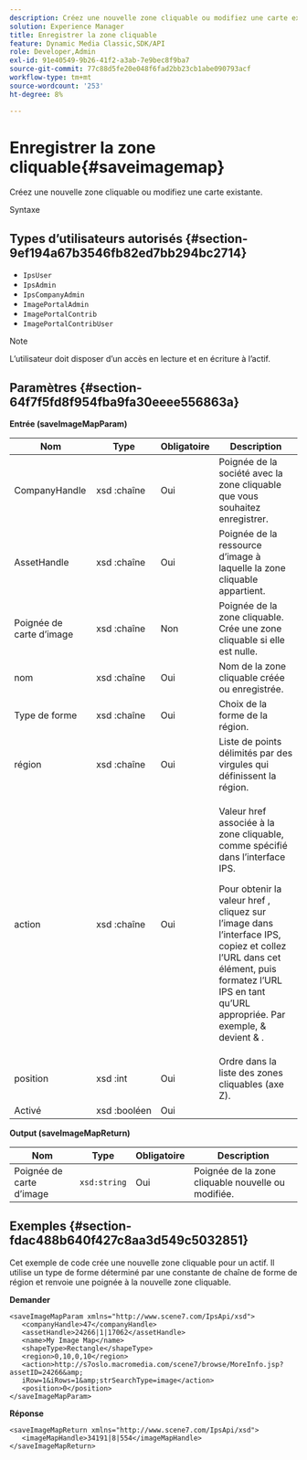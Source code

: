 ```yaml
---
description: Créez une nouvelle zone cliquable ou modifiez une carte existante.
solution: Experience Manager
title: Enregistrer la zone cliquable
feature: Dynamic Media Classic,SDK/API
role: Developer,Admin
exl-id: 91e40549-9b26-41f2-a3ab-7e9bec8f9ba7
source-git-commit: 77c88d5fe20e048f6fad2bb23cb1abe090793acf
workflow-type: tm+mt
source-wordcount: '253'
ht-degree: 8%

---
```


# Enregistrer la zone cliquable{#saveimagemap}

Créez une nouvelle zone cliquable ou modifiez une carte existante.

Syntaxe

## Types d’utilisateurs autorisés {#section-9ef194a67b3546fb82ed7bb294bc2714}

* `IpsUser`
* `IpsAdmin`
* `IpsCompanyAdmin`
* `ImagePortalAdmin`
* `ImagePortalContrib`
* `ImagePortalContribUser`

>[!NOTE]
>
>L’utilisateur doit disposer d’un accès en lecture et en écriture à l’actif.

## Paramètres {#section-64f7f5fd8f954fba9fa30eeee556863a}

**Entrée (saveImageMapParam)**

<table id="table_49649036F46941D2B1F28515674E533B"> 
 <thead> 
  <tr> 
   <th colname="col1" class="entry"> Nom </th> 
   <th colname="col2" class="entry"> Type </th> 
   <th colname="col3" class="entry"> Obligatoire </th> 
   <th colname="col4" class="entry"> Description </th> 
  </tr> 
 </thead>
 <tbody> 
  <tr> 
   <td colname="col1"> <span class="codeph"><span class="varname"> CompanyHandle </span> </span> </td> 
   <td colname="col2"> <span class="codeph"> xsd :chaîne </span> </td> 
   <td colname="col3"> Oui </td> 
   <td colname="col4"> Poignée de la société avec la zone cliquable que vous souhaitez enregistrer. </td> 
  </tr> 
  <tr> 
   <td colname="col1"> <span class="codeph"><span class="varname"> AssetHandle </span> </span> </td> 
   <td colname="col2"> <span class="codeph"> xsd :chaîne </span> </td> 
   <td colname="col3"> Oui </td> 
   <td colname="col4"> Poignée de la ressource d’image à laquelle la zone cliquable appartient. </td> 
  </tr> 
  <tr> 
   <td colname="col1"> <span class="codeph"><span class="varname"> Poignée de carte d’image </span> </span> </td> 
   <td colname="col2"> <span class="codeph"> xsd :chaîne </span> </td> 
   <td colname="col3"> Non </td> 
   <td colname="col4"> Poignée de la zone cliquable. Crée une zone cliquable si elle est nulle. </td> 
  </tr> 
  <tr> 
   <td colname="col1"> <span class="codeph"><span class="varname"> nom </span> </span> </td> 
   <td colname="col2"> <span class="codeph"> xsd :chaîne </span> </td> 
   <td colname="col3"> Oui </td> 
   <td colname="col4"> Nom de la zone cliquable créée ou enregistrée. </td> 
  </tr> 
  <tr> 
   <td colname="col1"> <span class="codeph"><span class="varname"> Type </span> de forme </span> </td> 
   <td colname="col2"> <span class="codeph"> xsd :chaîne </span> </td> 
   <td colname="col3"> Oui </td> 
   <td colname="col4"> Choix de la forme de la région. </td> 
  </tr> 
  <tr> 
   <td colname="col1"> <span class="codeph"><span class="varname"> région </span> </span> </td> 
   <td colname="col2"> <span class="codeph"> xsd :chaîne </span> </td> 
   <td colname="col3"> Oui </td> 
   <td colname="col4"> Liste de points délimités par des virgules qui définissent la région. </td> 
  </tr> 
  <tr> 
   <td colname="col1"> <span class="codeph"><span class="varname"> action </span> </span> </td> 
   <td colname="col2"> <span class="codeph"> xsd :chaîne </span> </td> 
   <td colname="col3"> Oui </td> 
   <td colname="col4"> <p>Valeur <span class="codeph"> href </span> associée à la zone cliquable, comme spécifié dans l’interface IPS. </p> <p>Pour obtenir la <span class="codeph"> valeur href </span> , cliquez sur l’image dans l’interface IPS, copiez et collez l’URL dans cet élément, puis formatez l’URL IPS en tant qu’URL appropriée. Par exemple, <span class="codeph"> &amp; </span> devient <span class="codeph"> &amp; </span>. </p> </td> 
  </tr> 
  <tr> 
   <td colname="col1"> <span class="codeph"><span class="varname"> position </span> </span> </td> 
   <td colname="col2"> <span class="codeph"> xsd :int </span> </td> 
   <td colname="col3"> Oui </td> 
   <td colname="col4"> Ordre dans la liste des zones cliquables (axe Z). </td> 
  </tr> 
  <tr> 
   <td colname="col1"> <span class="codeph"><span class="varname"> Activé </span> </span> </td> 
   <td colname="col2"> <span class="codeph"> xsd :booléen </span> </td> 
   <td colname="col3"> Oui </td> 
   <td colname="col4"></td> 
  </tr> 
 </tbody> 
</table>

**Output (saveImageMapReturn)**

| Nom | Type | Obligatoire | Description |
|---|---|---|---|
| Poignée de carte d’image | `xsd:string` | Oui | Poignée de la zone cliquable nouvelle ou modifiée. |

## Exemples {#section-fdac488b640f427c8aa3d549c5032851}

Cet exemple de code crée une nouvelle zone cliquable pour un actif. Il utilise un type de forme déterminé par une constante de chaîne de forme de région et renvoie une poignée à la nouvelle zone cliquable.

**Demander**

```
<saveImageMapParam xmlns="http://www.scene7.com/IpsApi/xsd"> 
   <companyHandle>47</companyHandle> 
   <assetHandle>24266|1|17062</assetHandle> 
   <name>My Image Map</name> 
   <shapeType>Rectangle</shapeType> 
   <region>0,10,0,10</region> 
   <action>http://s7oslo.macromedia.com/scene7/browse/MoreInfo.jsp?assetID=24266&amp; 
   iRow=1&iRows=1&amp;strSearchType=image</action> 
   <position>0</position> 
</saveImageMapParam>
```

**Réponse**

```
<saveImageMapReturn xmlns="http://www.scene7.com/IpsApi/xsd"> 
   <imageMapHandle>34191|8|554</imageMapHandle> 
</saveImageMapReturn>
```
